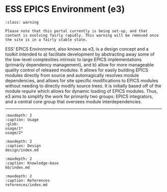 # ESS EPICS Environment (e3)

```{admonition} Under Construction
:class: warning

Please note that this portal currently is being set-up, and that content is evolving fairly rapidly. This warning will be removed once the site is in a fairly stable state.
```

ESS' EPICS Environment, also known as e3, is a design concept and a toolkit intended to a) facilitate development by abstracting away some of the low-level complexities intrinsic to large EPICS implementations (primarily dependency management), and b) allow for more manageable quality control of released modules. It allows for easily building EPICS modules directly from source and automagically resolves module dependencies, and allows for site specific modifications to EPICS modules without needing to directly modify source trees. It is initially based off of the module *require* which allows for dynamic loading of EPICS modules. Thus, e3 aims to simplify the work for primarily two groups: EPICS integrators, and a central core group that oversees module interdependencies.

---

```{toctree}
:maxdepth: 2
:caption: Usage
:glob:
usage/1*
usage/2*
```

```{toctree}
:maxdepth: 2
:caption: Design
design/index.md
```

```{toctree}
:maxdepth: 2
:caption: Knowledge-base
kb/index.md
```

```{toctree}
:maxdepth: 2
:caption: References
references/index.md
```
